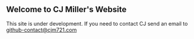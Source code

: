 ## Welcome to CJ Miller's Website

This site is under development. If you need to contact CJ send an email to <github-contact@cjm721.com>
